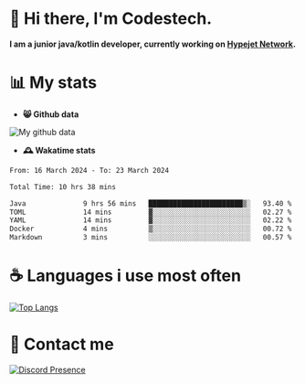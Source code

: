 # 👋 Hi there, I'm Codestech.
**I am a junior java/kotlin developer, currently working on [Hypejet Network](https://github.com/Hypejet).**

# 📊 My stats
- **😸 Github data**

![My github data](https://github-readme-stats.vercel.app/api?username=Codestech1&count_private=true&include_all_commits=true&theme=codeSTACKr)

- **🕰️ Wakatime stats**
<!--START_SECTION:waka-->

```txt
From: 16 March 2024 - To: 23 March 2024

Total Time: 10 hrs 38 mins

Java              9 hrs 56 mins   ███████████████████████▒░   93.40 %
TOML              14 mins         ▓░░░░░░░░░░░░░░░░░░░░░░░░   02.27 %
YAML              14 mins         ▓░░░░░░░░░░░░░░░░░░░░░░░░   02.22 %
Docker            4 mins          ▒░░░░░░░░░░░░░░░░░░░░░░░░   00.72 %
Markdown          3 mins          ░░░░░░░░░░░░░░░░░░░░░░░░░   00.57 %
```

<!--END_SECTION:waka-->

# ☕ Languages i use most often
[![Top Langs](https://github-readme-stats.vercel.app/api/top-langs/?username=Codestech1&layout=compact&langs_count=8&exclude_repo=window5000.github.io&theme=codeSTACKr)](https://github.com/anuraghazra/github-readme-stats)

# 💬 Contact me
[![Discord Presence](https://lanyard.cnrad.dev/api/650718742157852740)](https://discord.com/users/650718742157852740)
</br>
